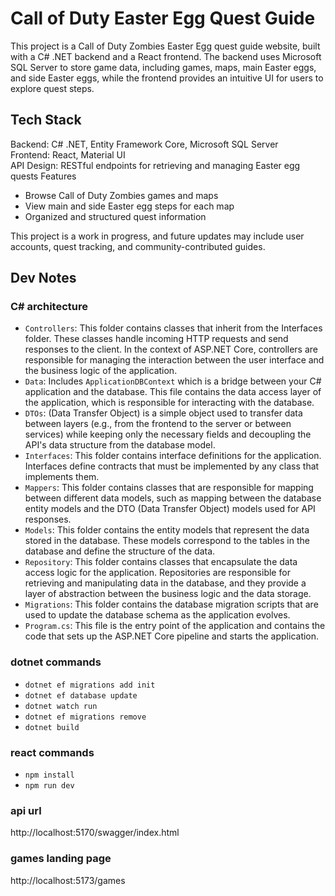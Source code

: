# Call of Duty Easter Egg Quest Guide
This project is a Call of Duty Zombies Easter Egg quest guide website, built with a C# .NET backend and a React frontend. The backend uses Microsoft SQL Server to store game data, including games, maps, main Easter eggs, and side Easter eggs, while the frontend provides an intuitive UI for users to explore quest steps.

## Tech Stack
Backend: C# .NET, Entity Framework Core, Microsoft SQL Server \
Frontend: React, Material UI \
API Design: RESTful endpoints for retrieving and managing Easter egg quests
Features
- Browse Call of Duty Zombies games and maps
- View main and side Easter egg steps for each map
- Organized and structured quest information

This project is a work in progress, and future updates may include user accounts, quest tracking, and community-contributed guides.

## Dev Notes

### C# architecture
- `Controllers`: This folder contains classes that inherit from the Interfaces folder. These classes handle incoming HTTP requests and send responses to the client. In the context of ASP.NET Core, controllers are responsible for managing the interaction between the user interface and the business logic of the application.
- `Data`:  Includes `ApplicationDBContext` which is a bridge between your C# application and the database. This file contains the data access layer of the application, which is responsible for interacting with the database.
- `DTOs`: (Data Transfer Object) is a simple object used to transfer data between layers (e.g., from the frontend to the server or between services) while keeping only the necessary fields and decoupling the API's data structure from the database model.
- `Interfaces`: This folder contains interface definitions for the application. Interfaces define contracts that must be implemented by any class that implements them.
- `Mappers`: This folder contains classes that are responsible for mapping between different data models, such as mapping between the database entity models and the DTO (Data Transfer Object) models used for API responses.
- `Models`: This folder contains the entity models that represent the data stored in the database. These models correspond to the tables in the database and define the structure of the data.
- `Repository`: This folder contains classes that encapsulate the data access logic for the application. Repositories are responsible for retrieving and manipulating data in the database, and they provide a layer of abstraction between the business logic and the data storage.
- `Migrations`: This folder contains the database migration scripts that are used to update the database schema as the application evolves.
- `Program.cs`: This file is the entry point of the application and contains the code that sets up the ASP.NET Core pipeline and starts the application.


### dotnet commands

- `dotnet ef migrations add init`
- `dotnet ef database update`
- `dotnet watch run`
- `dotnet ef migrations remove`
- `dotnet build`

### react commands

- `npm install`
- `npm run dev`

### api url

http://localhost:5170/swagger/index.html

### games landing page

http://localhost:5173/games
